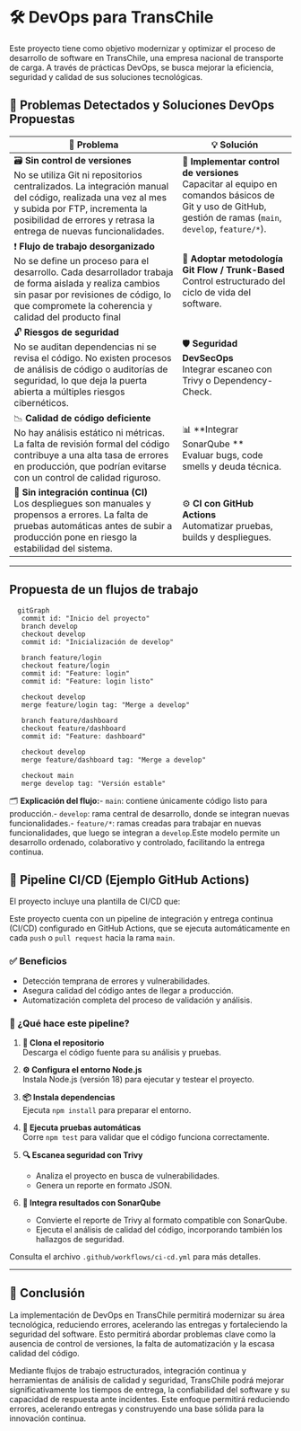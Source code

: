 # 🛠️ DevOps para TransChile

Este proyecto tiene como objetivo modernizar y optimizar el proceso de desarrollo de software en TransChile, una empresa nacional de transporte de carga. A través de prácticas DevOps, se busca mejorar la eficiencia, seguridad y calidad de sus soluciones tecnológicas.

## 🧩 Problemas Detectados y Soluciones DevOps Propuestas

| 🛑 Problema | 💡 Solución |
|------------|------------|
| 🗃️ **Sin control de versiones**<br>No se utiliza Git ni repositorios centralizados. La integración manual del código, realizada una vez al mes y subida por FTP, incrementa la posibilidad de errores y retrasa la entrega de nuevas funcionalidades. | 🔧 **Implementar control de versiones**<br>Capacitar al equipo en comandos básicos de Git y uso de GitHub, gestión de ramas (`main`, `develop`, `feature/*`). |
| ❗ **Flujo de trabajo desorganizado**<br>No se define un proceso para el desarrollo. Cada desarrollador trabaja de forma aislada y realiza cambios sin pasar por revisiones de código, lo que compromete la coherencia y calidad del producto final | 🔁 **Adoptar metodología Git Flow / Trunk-Based**<br>Control estructurado del ciclo de vida del software. |
| 🔓 **Riesgos de seguridad**<br>No se auditan dependencias ni se revisa el código. No existen procesos de análisis de código o auditorías de seguridad, lo que deja la puerta abierta a múltiples riesgos cibernéticos. | 🛡️ **Seguridad DevSecOps**<br>Integrar escaneo con Trivy o Dependency-Check. |
| 📉 **Calidad de código deficiente**<br>No hay análisis estático ni métricas. La falta de revisión formal del código contribuye a una alta tasa de errores en producción, que podrían evitarse con un control de calidad riguroso. | 📊 **Integrar SonarQube **<br>Evaluar bugs, code smells y deuda técnica. |
| 🚫 **Sin integración continua (CI)**<br>Los despliegues son manuales y propensos a errores. La falta de pruebas automáticas antes de subir a producción pone en riesgo la estabilidad del sistema. | ⚙️ **CI con GitHub Actions**<br>Automatizar pruebas, builds y despliegues. |

---
Propuesta de un  flujos de trabajo
---
```mermaid
  gitGraph
   commit id: "Inicio del proyecto"
   branch develop
   checkout develop
   commit id: "Inicialización de develop"

   branch feature/login
   checkout feature/login
   commit id: "Feature: login"
   commit id: "Feature: login listo"

   checkout develop
   merge feature/login tag: "Merge a develop"

   branch feature/dashboard
   checkout feature/dashboard
   commit id: "Feature: dashboard"

   checkout develop
   merge feature/dashboard tag: "Merge a develop"

   checkout main
   merge develop tag: "Versión estable"
```
🗂️ **Explicación del flujo:**- `main`: contiene únicamente código listo para producción.- `develop`: rama central de desarrollo, donde se integran nuevas funcionalidades.- `feature/*`: ramas creadas para trabajar en nuevas funcionalidades, que luego se integran a `develop`.Este modelo permite un desarrollo ordenado, colaborativo y controlado, facilitando la entrega continua.

## 🚀 Pipeline CI/CD (Ejemplo GitHub Actions)

El proyecto incluye una plantilla de CI/CD que:

Este proyecto cuenta con un pipeline de integración y entrega continua (CI/CD) configurado en GitHub Actions, que se ejecuta automáticamente en cada `push` o `pull request` hacia la rama `main`.

### ✅ Beneficios

- Detección temprana de errores y vulnerabilidades.
- Asegura calidad del código antes de llegar a producción.
- Automatización completa del proceso de validación y análisis.

### 🔄 ¿Qué hace este pipeline?

1. **🔄 Clona el repositorio**  
   Descarga el código fuente para su análisis y pruebas.

2. **⚙️ Configura el entorno Node.js**  
   Instala Node.js (versión 18) para ejecutar y testear el proyecto.

3. **📦 Instala dependencias**  
   Ejecuta `npm install` para preparar el entorno.

4. **🧪 Ejecuta pruebas automáticas**  
   Corre `npm test` para validar que el código funciona correctamente.

5. **🔍 Escanea seguridad con Trivy**  
   - Analiza el proyecto en busca de vulnerabilidades.  
   - Genera un reporte en formato JSON.

6. **📄 Integra resultados con SonarQube**  
   - Convierte el reporte de Trivy al formato compatible con SonarQube.  
   - Ejecuta el análisis de calidad del código, incorporando también los hallazgos de seguridad.

Consulta el archivo `.github/workflows/ci-cd.yml` para más detalles.

---
## 🧾 Conclusión

La implementación de DevOps en TransChile permitirá modernizar su área tecnológica, reduciendo errores, acelerando las entregas y fortaleciendo la seguridad del software. Esto permitirá abordar problemas clave como la ausencia de control de versiones, la falta de automatización y la escasa calidad del código.

Mediante flujos de trabajo estructurados, integración continua y herramientas de análisis de calidad y seguridad, TransChile podrá mejorar significativamente los tiempos de entrega, la confiabilidad del software y su capacidad de respuesta ante incidentes. Este enfoque permitirá reduciendo errores, acelerando entregas y construyendo una base sólida para la innovación continua.




